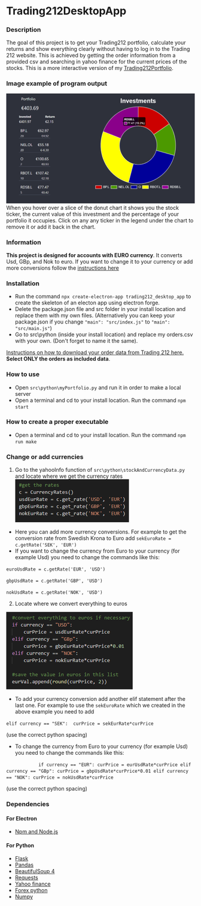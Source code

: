 # Trading212DesktopApp
### Description
The goal of this project is to get your Trading212 portfolio, calculate your returns and show everything clearly without having to log in to the Trading 212 website. 
This is achieved by getting the order information from a provided csv and searching in yahoo finance for the current prices of the stocks. This is a more interactive version
of my [Trading212Portfolio](https://github.com/alex999ar/Trading212Portfolio).

### Image example of program output
![](/example_output.png)
When you hover over a slice of the donut chart it shows you the stock ticker, the current value of this investment and the percentage of your portfolio it occupies.
Click on any any ticker in the legend under the chart to remove it or add it back in the chart.

### Information
**This project is designed for accounts with EURO currency**. It converts Usd, GBp, and Nok to euro. If you want to change it to your currency or add more conversions
follow the [instructions here](https://github.com/alex999ar/Trading212DesktopApp#Change_or_add_currencies)

### Installation
* Run the command `npx create-electron-app trading212_desktop_app` to create the skeleton of an electon app using electron forge.
* Delete the package.json file and src folder in your install location and replace them with my own files.
(Alternatively you can keep your package.json if you change `"main": "src/index.js"` to `"main": "src/main.js"`)
* Go to src\python (inside your install location) and replace my orders.csv with your own. (Don't forget to name it the same).

[Instructions on how to download your order data from Trading 212 here.](https://community.trading212.com/t/new-feature-export-your-investing-history/35612) 
**Select ONLY the orders as included data**.

### How to use
* Open `src\python\myPortfolio.py` and run it in order to make a local server
* Open a terminal and cd to your install location. Run the command `npm start`

### How to create a proper executable
* Open a terminal and cd to your install location. Run the command `npm run make`

### Change or add currencies
1. Go to the yahooInfo function of `src\python\stockAndCurrencyData.py` and locate where we get the currency rates
![](/rate_images/rates1.png)

* Here you can add more currency conversions. For example to get the conversion rate from Swedish Krona to Euro add `sekEuroRate = c.getRate('SEK', 'EUR')`
* If you want to change the currency from Euro to your currency (for example Usd) you need to change the commands like this:

`euroUsdRate = c.getRate('EUR', 'USD')`

`gbpUsdRate = c.getRate('GBP', 'USD')`

`nokUsdRate = c.getRate('NOK', 'USD')`

2. Locate where we convert everything to euros
 
![](/rate_images/rates2.png)

* To add your currency conversion add another elif statement after the last one. For example to use the `sekEuroRate` which we created in the above example you need to add

`elif currency == "SEK": 
    curPrice = sekEurRate*curPrice` 
    
(use the correct python spacing)
* To change the currency from Euro to your currency (for example Usd) you need to change the commands like this:

`            if currency == "EUR":
                curPrice = eurUsdRate*curPrice
            elif currency == "GBp":
                curPrice = gbpUsdRate*curPrice*0.01
            elif currency == "NOK":
                curPrice = nokUsdRate*curPrice` 

(use the correct python spacing)

### Dependencies
#### For Electron
- [Npm and Node.js](https://www.npmjs.com/get-npm)

#### For Python
- [Flask](https://flask.palletsprojects.com)
- [Pandas](https://pandas.pydata.org/pandas-docs/stable/getting_started/install.html)
- [BeautifulSoup 4](https://pypi.org/project/beautifulsoup4/)
- [Requests](https://pypi.org/project/requests/)
- [Yahoo finance](https://pypi.org/project/yahoo-fin/)
- [Forex python](https://pypi.org/project/forex-python/)
- [Numpy](https://numpy.org/install/)
